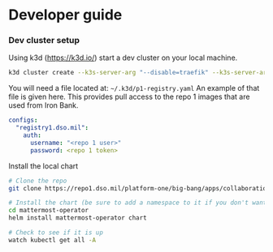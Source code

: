 # Developer guide

### Dev cluster setup

Using k3d (https://k3d.io/) start a dev cluster on your local machine.

```bash
k3d cluster create --k3s-server-arg "--disable=traefik" --k3s-server-arg "--disable=metrics-server" -p 80:80@loadbalancer -p 443:443@loadbalancer -s 1 -a 3 -v ~/.k3d/p1-registry.yaml:/etc/rancher/k3s/registries.yaml
```

You will need a file located at: `~/.k3d/p1-registry.yaml`  An example of that file is given here. This provides pull access to the repo 1 images that are used from Iron Bank.

```yaml
configs:
  "registry1.dso.mil":
    auth:
      username: "<repo 1 user>"
      password: <repo 1 token>
```
Install the local chart

```bash
# Clone the repo
git clone https://repo1.dso.mil/platform-one/big-bang/apps/collaboration-tools/mattermost-operator.git

# Install the chart (be sure to add a namespace to it if you don't want it in default)
cd mattermost-operator
helm install mattermost-operator chart 

# Check to see if it is up
watch kubectl get all -A
```
